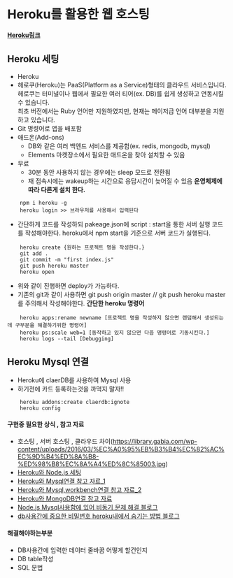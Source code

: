 # Heroku를 활용한 웹 호스팅
**[Heroku링크](https://heroku.com)**
## Heroku 세팅
* Heroku
*  헤로쿠(Heroku)는 PaaS(Platform as a Service)형태의 클라우드 서비스입니다.    
헤로쿠는 터미널이나 웹에서 필요한 여러 티어(ex. DB)를 쉽게 생성하고 연동시킬 수 있습니다.     
최초 버전에서는 Ruby 언어만 지원하였지만, 현재는 메이저급 언어 대부분을 지원하고 있습니다.
* Git 명령어로 앱을 배포함
* 애드온(Add-ons)
    * DB와 같은 여러 백엔드 서비스를 제공함(ex. redis, mongodb, mysql)
    * Elements 마켓장소에서 필요한 애드온을 찾아 설치할 수 있음
* 무료
    * 30분 동안 사용하지 않는 경우에는 sleep 모드로 전환됨
    * 재 접속시에는 wakeup하는 시간으로 응답시간이 늦어질 수 있음
**운영체제에따라 다른게 설치 한다.**
```
    npm i heroku -g
    heroku login >> 브라우저를 사용해서 입력된다
```
* 간단하게 코드를 작성하되 pakeage.json에 script : start을 통한 서버 실행 코드를 작성해야한다. heroku에서 npm start을 기준으로 서버 코드가 실행된다.
```
    heroku create {원하는 프로젝트 명을 작성한다.}
    git add . 
    git commit -m "first index.js"
    git push heroku master
    heroku open
```
* 위와 같이 진행하면 deploy가 가능하다.
* 기존의 git과 같이 사용하면 git push origin master // git push heroku master를 주의해서 작성해야한다. 
**간단한 heroku 명령어**
```
    heroku apps:rename newname [프로젝트 명을 작성하지 않으면 랜덤해서 생성되는데 구부분을 해결하기위한 명령어]
    heroku ps:scale web=1 [동작하고 있지 않으면 다음 명령어로 기동시킨다.]
    heroku logs --tail [Debugging]
```
## Heroku Mysql 연결
* Heroku에 claerDB를 사용하여 Mysql 사용
* 하기전에 카드 등록하는것을 까먹지 말자!!
```
    heroku addons:create claerdb:ignote 
    heroku config 
```
#### 구현중 필요한 상식 , 참고 자료
* 호스팅 , 서버 호스팅 , 클라우드 차이(https://library.gabia.com/wp-content/uploads/2016/03/%EC%A0%95%EB%B3%B4%EC%82%AC%EC%9D%B4%ED%8A%B8-%ED%98%B8%EC%8A%A4%ED%8C%85003.jpg)
* [Heroku와 Node.js 세팅](https://advenoh.tistory.com/6)
* [Heroku와 Mysql연결 참고 자료_1](https://donologue.tistory.com/371)
* [Heroku와 Mysql,workbench연결 참고 자료_2](https://m.blog.naver.com/gofkdvjvl/222041889095)
* [Heroku와 MongoDB연결 참고 자료](https://poiemaweb.com/nodejs-heroku)
* [Node.js Mysql사용함에 있어 비동기 문제 해결 블로그](https://holywater-jeong.github.io/2018/06/08/node-mysql-async-await)
* [db사용간에 중요한 비밀번호 heroku내에서 숨기는 방법 블로그](https://gompro.postype.com/post/975726)
#### 해결해야하는부분
* DB사용간에 입력한 데이터 줄바꿈 어떻게 할건인지
* DB table작성
* SQL 문법